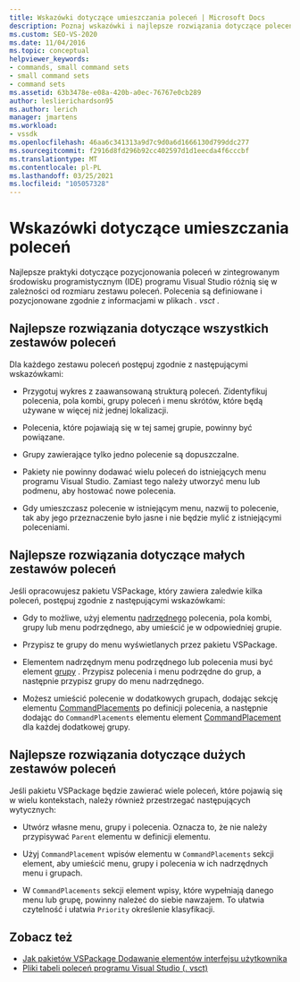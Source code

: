 ```yaml
---
title: Wskazówki dotyczące umieszczania poleceń | Microsoft Docs
description: Poznaj wskazówki i najlepsze rozwiązania dotyczące poleceń pozycjonowania w zintegrowanym środowisku programistycznym (IDE) programu Visual Studio.
ms.custom: SEO-VS-2020
ms.date: 11/04/2016
ms.topic: conceptual
helpviewer_keywords:
- commands, small command sets
- small command sets
- command sets
ms.assetid: 63b3478e-e08a-420b-a0ec-76767e0cb289
author: leslierichardson95
ms.author: lerich
manager: jmartens
ms.workload:
- vssdk
ms.openlocfilehash: 46aa6c341313a9d7c9d0a6d1666130d799ddc277
ms.sourcegitcommit: f2916d8fd296b92cc402597d1d1eecda4f6cccbf
ms.translationtype: MT
ms.contentlocale: pl-PL
ms.lasthandoff: 03/25/2021
ms.locfileid: "105057328"
---
```

# <a name="command-placement-guidelines"></a>Wskazówki dotyczące umieszczania poleceń
Najlepsze praktyki dotyczące pozycjonowania poleceń w zintegrowanym środowisku programistycznym (IDE) programu Visual Studio różnią się w zależności od rozmiaru zestawu poleceń. Polecenia są definiowane i pozycjonowane zgodnie z informacjami w plikach *. vsct* .

## <a name="best-practices-for-all-command-sets"></a>Najlepsze rozwiązania dotyczące wszystkich zestawów poleceń
 Dla każdego zestawu poleceń postępuj zgodnie z następującymi wskazówkami:

- Przygotuj wykres z zaawansowaną strukturą poleceń. Zidentyfikuj polecenia, pola kombi, grupy poleceń i menu skrótów, które będą używane w więcej niż jednej lokalizacji.

- Polecenia, które pojawiają się w tej samej grupie, powinny być powiązane.

- Grupy zawierające tylko jedno polecenie są dopuszczalne.

- Pakiety nie powinny dodawać wielu poleceń do istniejących menu programu Visual Studio. Zamiast tego należy utworzyć menu lub podmenu, aby hostować nowe polecenia.

- Gdy umieszczasz polecenie w istniejącym menu, nazwij to polecenie, tak aby jego przeznaczenie było jasne i nie będzie mylić z istniejącymi poleceniami.

## <a name="best-practices-for-small-command-sets"></a>Najlepsze rozwiązania dotyczące małych zestawów poleceń
 Jeśli opracowujesz pakietu VSPackage, który zawiera zaledwie kilka poleceń, postępuj zgodnie z następującymi wskazówkami:

- Gdy to możliwe, użyj elementu [nadrzędnego](../../extensibility/parent-element.md) polecenia, pola kombi, grupy lub menu podrzędnego, aby umieścić je w odpowiedniej grupie.

- Przypisz te grupy do menu wyświetlanych przez pakietu VSPackage.

- Elementem nadrzędnym menu podrzędnego lub polecenia musi być element [grupy](../../extensibility/group-element.md) . Przypisz polecenia i menu podrzędne do grup, a następnie przypisz grupy do menu nadrzędnego.

- Możesz umieścić polecenie w dodatkowych grupach, dodając sekcję elementu [CommandPlacements](../../extensibility/commandplacements-element.md) po definicji polecenia, a następnie dodając do `CommandPlacements` elementu element [CommandPlacement](../../extensibility/commandplacement-element.md) dla każdej dodatkowej grupy.

## <a name="best-practices-for-large-command-sets"></a>Najlepsze rozwiązania dotyczące dużych zestawów poleceń
 Jeśli pakietu VSPackage będzie zawierać wiele poleceń, które pojawią się w wielu kontekstach, należy również przestrzegać następujących wytycznych:

- Utwórz własne menu, grupy i polecenia. Oznacza to, że nie należy przypisywać `Parent` elementu w definicji elementu.

- Użyj `CommandPlacement` wpisów elementu w `CommandPlacements` sekcji element, aby umieścić menu, grupy i polecenia w ich nadrzędnych menu i grupach.

- W `CommandPlacements` sekcji element wpisy, które wypełniają danego menu lub grupę, powinny należeć do siebie nawzajem. To ułatwia czytelność i ułatwia `Priority` określenie klasyfikacji.

## <a name="see-also"></a>Zobacz też
- [Jak pakietów VSPackage Dodawanie elementów interfejsu użytkownika](../../extensibility/internals/how-vspackages-add-user-interface-elements.md)
- [Pliki tabeli poleceń programu Visual Studio (. vsct)](../../extensibility/internals/visual-studio-command-table-dot-vsct-files.md)
